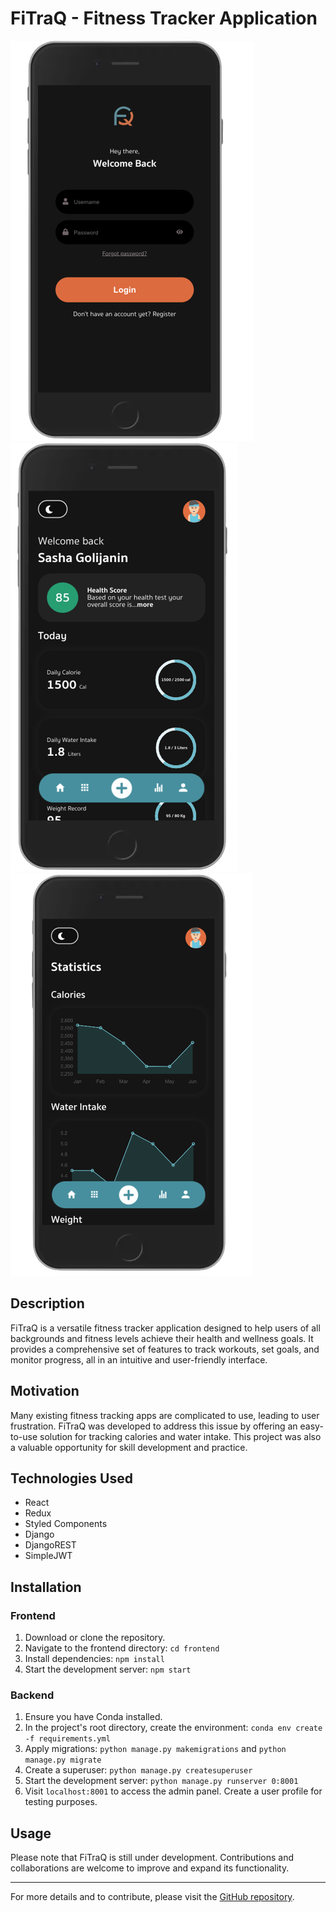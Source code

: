# FiTraQ - Fitness Tracker Application

![Screenshot 1](./Assets/screenshot1.png)
![Screenshot 2](./Assets/screenshot2.png)
![Screenshot 3](./Assets/screenshot3.png)

## Description

FiTraQ is a versatile fitness tracker application designed to help users of all backgrounds and fitness levels achieve their health and wellness goals. It provides a comprehensive set of features to track workouts, set goals, and monitor progress, all in an intuitive and user-friendly interface.

## Motivation

Many existing fitness tracking apps are complicated to use, leading to user frustration. FiTraQ was developed to address this issue by offering an easy-to-use solution for tracking calories and water intake. This project was also a valuable opportunity for skill development and practice.

## Technologies Used

- React
- Redux
- Styled Components
- Django
- DjangoREST
- SimpleJWT

## Installation

### Frontend

1. Download or clone the repository.
2. Navigate to the frontend directory: `cd frontend`
3. Install dependencies: `npm install`
4. Start the development server: `npm start`

### Backend

1. Ensure you have Conda installed.
2. In the project's root directory, create the environment: `conda env create -f requirements.yml`
3. Apply migrations: `python manage.py makemigrations` and `python manage.py migrate`
4. Create a superuser: `python manage.py createsuperuser`
5. Start the development server: `python manage.py runserver 0:8001`
6. Visit `localhost:8001` to access the admin panel. Create a user profile for testing purposes.

## Usage

Please note that FiTraQ is still under development. Contributions and collaborations are welcome to improve and expand its functionality.

---

For more details and to contribute, please visit the [GitHub repository](https://github.com/5aleG/fitraq).
